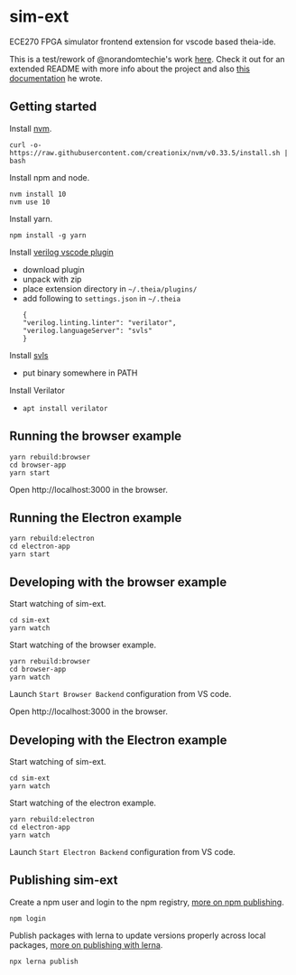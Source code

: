 # sim-ext
ECE270 FPGA simulator frontend extension for vscode based theia-ide.

This is a test/rework of @norandomtechie's work [here](https://github.com/norandomtechie/ece270-simulator). Check it out for an extended README with more info about the project and also [this documentation](https://nirajmmenon.com/assets/Simulator_Documentation.pdf) he wrote. 

## Getting started

Install [nvm](https://github.com/creationix/nvm#install-script).

    curl -o- https://raw.githubusercontent.com/creationix/nvm/v0.33.5/install.sh | bash

Install npm and node.

    nvm install 10
    nvm use 10

Install yarn.

    npm install -g yarn

Install [verilog vscode plugin](https://marketplace.visualstudio.com/items?itemName=mshr-h.VerilogHDL)
 - download plugin
 - unpack with zip
 - place extension directory in `~/.theia/plugins/`
 - add following to `settings.json` in `~/.theia`
    ```
    {
    "verilog.linting.linter": "verilator",
    "verilog.languageServer": "svls"
    }
    ```


Install [svls](https://github.com/dalance/svls)
 - put binary somewhere in PATH

Install Verilator
 - `apt install verilator`

## Running the browser example

    yarn rebuild:browser
    cd browser-app
    yarn start

Open http://localhost:3000 in the browser.

## Running the Electron example

    yarn rebuild:electron
    cd electron-app
    yarn start

## Developing with the browser example

Start watching of sim-ext.

    cd sim-ext
    yarn watch

Start watching of the browser example.

    yarn rebuild:browser
    cd browser-app
    yarn watch

Launch `Start Browser Backend` configuration from VS code.

Open http://localhost:3000 in the browser.

## Developing with the Electron example

Start watching of sim-ext.

    cd sim-ext
    yarn watch

Start watching of the electron example.

    yarn rebuild:electron
    cd electron-app
    yarn watch

Launch `Start Electron Backend` configuration from VS code.

## Publishing sim-ext

Create a npm user and login to the npm registry, [more on npm publishing](https://docs.npmjs.com/getting-started/publishing-npm-packages).

    npm login

Publish packages with lerna to update versions properly across local packages, [more on publishing with lerna](https://github.com/lerna/lerna#publish).

    npx lerna publish
